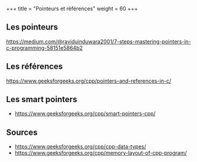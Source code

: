 +++
title = "Pointeurs et références"
weight = 60
+++

## Les pointeurs

https://medium.com/@raviduinduwara2001/7-steps-mastering-pointers-in-c-programming-58151e5864b2


## Les références
https://www.geeksforgeeks.org/cpp/pointers-and-references-in-c/


## Les smart pointers
- https://www.geeksforgeeks.org/cpp/smart-pointers-cpp/



## Sources
- https://www.geeksforgeeks.org/cpp/cpp-data-types/
- https://www.geeksforgeeks.org/cpp/memory-layout-of-cpp-program/